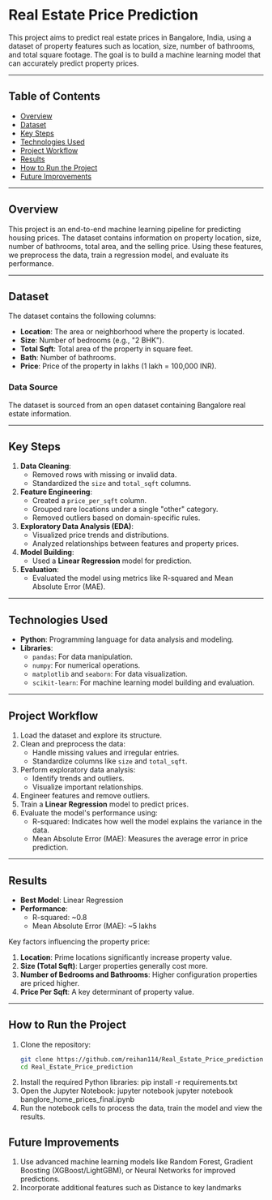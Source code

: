# Real Estate Price Prediction

This project aims to predict real estate prices in Bangalore, India, using a dataset of property features such as location, size, number of bathrooms, and total square footage. The goal is to build a machine learning model that can accurately predict property prices.

---

## Table of Contents
- [Overview](#overview)
- [Dataset](#dataset)
- [Key Steps](#key-steps)
- [Technologies Used](#technologies-used)
- [Project Workflow](#project-workflow)
- [Results](#results)
- [How to Run the Project](#how-to-run-the-project)
- [Future Improvements](#future-improvements)
  

---

## Overview

This project is an end-to-end machine learning pipeline for predicting housing prices. The dataset contains information on property location, size, number of bathrooms, total area, and the selling price. Using these features, we preprocess the data, train a regression model, and evaluate its performance.

---

## Dataset

The dataset contains the following columns:
- **Location**: The area or neighborhood where the property is located.
- **Size**: Number of bedrooms (e.g., "2 BHK").
- **Total Sqft**: Total area of the property in square feet.
- **Bath**: Number of bathrooms.
- **Price**: Price of the property in lakhs (1 lakh = 100,000 INR).

### Data Source
The dataset is sourced from an open dataset containing Bangalore real estate information.

---

## Key Steps

1. **Data Cleaning**:
   - Removed rows with missing or invalid data.
   - Standardized the `size` and `total_sqft` columns.
2. **Feature Engineering**:
   - Created a `price_per_sqft` column.
   - Grouped rare locations under a single "other" category.
   - Removed outliers based on domain-specific rules.
3. **Exploratory Data Analysis (EDA)**:
   - Visualized price trends and distributions.
   - Analyzed relationships between features and property prices.
4. **Model Building**:
   - Used a **Linear Regression** model for prediction.
5. **Evaluation**:
   - Evaluated the model using metrics like R-squared and Mean Absolute Error (MAE).

---

## Technologies Used

- **Python**: Programming language for data analysis and modeling.
- **Libraries**:
  - `pandas`: For data manipulation.
  - `numpy`: For numerical operations.
  - `matplotlib` and `seaborn`: For data visualization.
  - `scikit-learn`: For machine learning model building and evaluation.

---

## Project Workflow

1. Load the dataset and explore its structure.
2. Clean and preprocess the data:
   - Handle missing values and irregular entries.
   - Standardize columns like `size` and `total_sqft`.
3. Perform exploratory data analysis:
   - Identify trends and outliers.
   - Visualize important relationships.
4. Engineer features and remove outliers.
5. Train a **Linear Regression** model to predict prices.
6. Evaluate the model's performance using:
   - R-squared: Indicates how well the model explains the variance in the data.
   - Mean Absolute Error (MAE): Measures the average error in price prediction.

---

## Results

- **Best Model**: Linear Regression
- **Performance**:
  - R-squared: ~0.8
  - Mean Absolute Error (MAE): ~5 lakhs

Key factors influencing the property price:
1. **Location**: Prime locations significantly increase property value.
2. **Size (Total Sqft)**: Larger properties generally cost more.
3. **Number of Bedrooms and Bathrooms**: Higher configuration properties are priced higher.
4. **Price Per Sqft**: A key determinant of property value.

---

## How to Run the Project

1. Clone the repository:
   ```bash
   git clone https://github.com/reihan114/Real_Estate_Price_prediction.git
   cd Real_Estate_Price_prediction
2. Install the required Python libraries:
   pip install -r requirements.txt
3. Open the Jupyter Notebook:
   jupyter notebook jupyter notebook banglore_home_prices_final.ipynb
4. Run the notebook cells to process the data, train the model and view the results.
## Future Improvements
1. Use advanced machine learning models like Random Forest, Gradient Boosting 
   (XGBoost/LightGBM), or Neural Networks for improved predictions.
2. Incorporate additional features such as Distance to key landmarks



